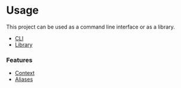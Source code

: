 # Usage

This project can be used as a command line interface or as a library.
* [CLI](cli.md)
* [Library](lib.md)

### Features
* [Context](context.md)
* [Aliases](alias.md)